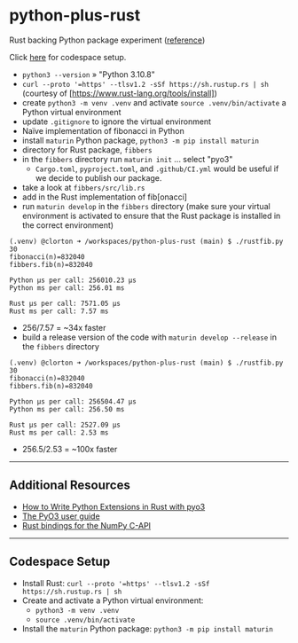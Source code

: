 # python-plus-rust

Rust backing Python package experiment ([reference](https://www.youtube.com/watch?v=jlWhnrk8go0))

Click [here](./README.md#codespace-setup) for codespace setup.

* `python3 --version` » "Python 3.10.8"
* `curl --proto '=https' --tlsv1.2 -sSf https://sh.rustup.rs | sh` (courtesy of [https://www.rust-lang.org/tools/install])
* create `python3 -m venv .venv` and activate `source .venv/bin/activate` a Python virtual environment
* update `.gitignore` to ignore the virtual environment
* Naïve implementation of fibonacci in Python
* install `maturin` Python package, `python3 -m pip install maturin`
* directory for Rust package, `fibbers`
* in the `fibbers` directory run `maturin init` ... select "pyo3"
    * `Cargo.toml`, `pyproject.toml`, and `.github/CI.yml` would be useful if we decide to publish our package.
* take a look at `fibbers/src/lib.rs`
* add in the Rust implementation of fib[onacci]
* run `maturin develop` in the `fibbers` directory (make sure your virtual environment is activated to ensure that the Rust package is installed in the correct environment)

```shell
(.venv) @clorton ➜ /workspaces/python-plus-rust (main) $ ./rustfib.py 30
fibonacci(n)=832040
fibbers.fib(n)=832040

Python μs per call: 256010.23 μs
Python ms per call: 256.01 ms

Rust μs per call: 7571.05 μs
Rust ms per call: 7.57 ms
```

* 256/7.57 = ~34x faster
* build a release version of the code with `maturin develop --release` in the `fibbers` directory

```shell
(.venv) @clorton ➜ /workspaces/python-plus-rust (main) $ ./rustfib.py 30
fibonacci(n)=832040
fibbers.fib(n)=832040

Python μs per call: 256504.47 μs
Python ms per call: 256.50 ms

Rust μs per call: 2527.09 μs
Rust ms per call: 2.53 ms
```

* 256.5/2.53 = ~100x faster

----

## Additional Resources

* [How to Write Python Extensions in Rust with pyo3](https://www.infoworld.com/article/3687744/how-to-write-python-extensions-in-rust-with-pyo3.html)
* [The PyO3 user guide](https://pyo3.rs/v0.19.0/)
* [Rust bindings for the NumPy C-API](https://github.com/PyO3/rust-numpy)

----

## Codespace Setup

* Install Rust: `curl --proto '=https' --tlsv1.2 -sSf https://sh.rustup.rs | sh`
* Create and activate a Python virtual environment:
  * `python3 -m venv .venv`
  * `source .venv/bin/activate`
* Install the `maturin` Python package: `python3 -m pip install maturin`
